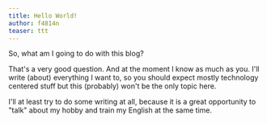 ```yaml
---
title: Hello World!
author: f4814n
teaser: ttt
---
```


So, what am I going to do with this blog?

<!--more-->

That's a very good question. And at the moment I know as much as you.
I'll write (about) everything I want to, so you should expect mostly
technology centered stuff but this (probably) won't be the only topic here.

I'll at least try to do some writing at all, because it is a great opportunity to
"talk" about my hobby and train my English at the same time.
